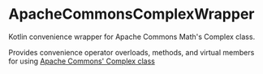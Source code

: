 # ApacheCommonsComplexWrapper
Kotlin convenience wrapper for Apache Commons Math's Complex class.

Provides convenience operator overloads, methods, and virtual members for using [Apache Commons' Complex class](http://commons.apache.org/proper/commons-math/javadocs/api-3.6/org/apache/commons/math3/complex/Complex.html)
